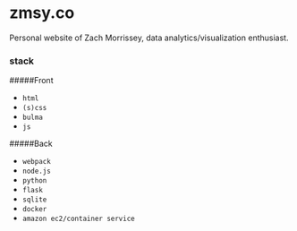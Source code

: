 # zmsy.co
Personal website of Zach Morrissey, data analytics/visualization enthusiast. 

### stack

#####Front
* `html`
* `(s)css`
* `bulma`
* `js`

#####Back
* `webpack`
* `node.js`
* `python`
* `flask`
* `sqlite`
* `docker`
* `amazon ec2/container service`

